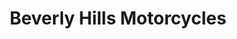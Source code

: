---
title: "Beverly Hills Motorcycles"
url: /los-angeles/beverly-hills-motorcycles/
shop: motorcycle
---